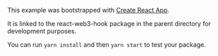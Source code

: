 This example was bootstrapped with [Create React App](https://github.com/facebook/create-react-app).

It is linked to the react-web3-hook package in the parent directory for development purposes.

You can run `yarn install` and then `yarn start` to test your package.
